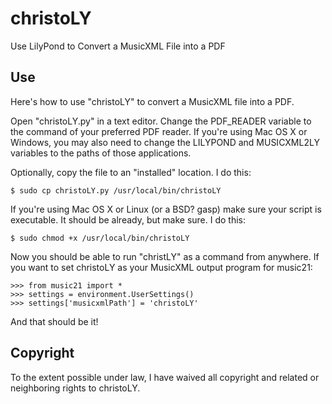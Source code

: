 christoLY
=========

Use LilyPond to Convert a MusicXML File into a PDF

Use
---

Here's how to use "christoLY" to convert a MusicXML file into a PDF.

Open "christoLY.py" in a text editor. Change the PDF_READER variable to the
command of your preferred PDF reader. If you're using Mac OS X or Windows,
you may also need to change the LILYPOND and MUSICXML2LY variables to the
paths of those applications.

Optionally, copy the file to an "installed" location. I do this:

    $ sudo cp christoLY.py /usr/local/bin/christoLY

If you're using Mac OS X or Linux (or a BSD? gasp) make sure your script is
executable. It should be already, but make sure. I do this:

    $ sudo chmod +x /usr/local/bin/christoLY

Now you should be able to run "christLY" as a command from anywhere. If you
want to set christoLY as your MusicXML output program for music21:

    >>> from music21 import *
    >>> settings = environment.UserSettings()
    >>> settings['musicxmlPath'] = 'christoLY'

And that should be it!

Copyright
---------

To the extent possible under law, I have waived all copyright and
related or neighboring rights to christoLY.
